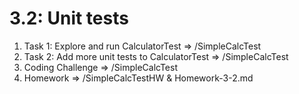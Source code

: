 # 3.2: Unit tests

1. Task 1: Explore and run CalculatorTest => /SimpleCalcTest
2. Task 2: Add more unit tests to CalculatorTest => /SimpleCalcTest
3. Coding Challenge => /SimpleCalcTest
4. Homework => /SimpleCalcTestHW & Homework-3-2.md